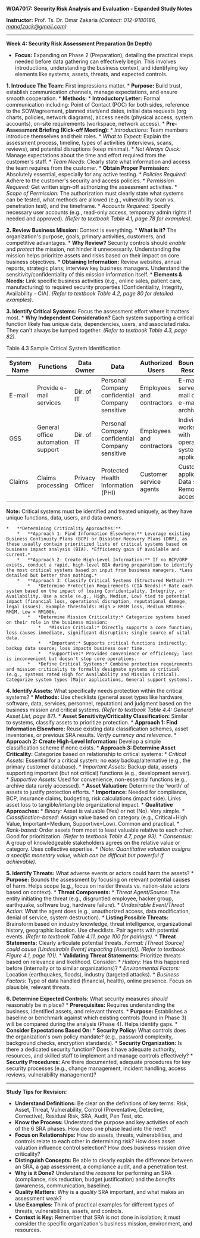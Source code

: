 **WOA7017: Security Risk Analysis and Evaluation - Expanded Study Notes**

**Instructor:** Prof. Ts. Dr. Omar Zakaria
*(Contact: 012-9180186, manafzack@gmail.com)*

---

**Week 4: Security Risk Assessment Preparation (In Depth)**

*   **Focus:** Expanding on Phase 2 (Preparation), detailing the practical steps needed before data gathering can effectively begin. This involves introductions, understanding the business context, and identifying key elements like systems, assets, threats, and expected controls.

**1. Introduce The Team:** First impressions matter.
    *   **Purpose:** Build trust, establish communication channels, manage expectations, and ensure smooth cooperation.
    *   **Methods:**
        *   **Introductory Letter:** Formal communication including: Point of Contact (POC) for both sides, reference to the SOW/agreement, planned start/end dates, initial data requests (org charts, policies, network diagrams), access needs (physical access, system accounts), on-site requirements (workspace, network access).
        *   **Pre-Assessment Briefing (Kick-off Meeting):**
            *   *Introductions:* Team members introduce themselves and their roles.
            *   *What to Expect:* Explain the assessment process, timeline, types of activities (interviews, scans, reviews), and potential disruptions (keep minimal).
            *   *Not Always Quick:* Manage expectations about the time and effort required from the customer's staff.
            *   *Team Needs:* Clearly state what information and access the team requires from the customer.
    *   **Obtain Proper Permission:** Absolutely essential, especially for any active testing.
        *   *Policies Required:* Adhere to the customer's security and access policies.
        *   *Permission Required:* Get written sign-off authorizing the assessment activities.
        *   *Scope of Permission:* The authorization must clearly state what systems can be tested, what methods are allowed (e.g., vulnerability scan vs. penetration test), and the timeframe.
        *   *Accounts Required:* Specify necessary user accounts (e.g., read-only access, temporary admin rights if needed and approved). *(Refer to textbook Table 4.1, page 78 for examples).*

**2. Review Business Mission:** Context is everything.
    *   **What is it?** The organization's purpose, goals, primary activities, customers, and competitive advantages.
    *   **Why Review?** Security controls should *enable* and *protect* the mission, not hinder it unnecessarily. Understanding the mission helps prioritize assets and risks based on their impact on core business objectives.
    *   **Obtaining Information:** Review websites, annual reports, strategic plans; interview key business managers. Understand the sensitivity/confidentiality of this mission information itself.
    *   **Elements & Needs:** Link specific business activities (e.g., online sales, patient care, manufacturing) to required security properties (Confidentiality, Integrity, Availability - CIA). *(Refer to textbook Table 4.2, page 80 for detailed examples).*

**3. Identify Critical Systems:** Focus the assessment effort where it matters most.
    *   **Why Independent Consideration?** Each system supporting a critical function likely has unique data, dependencies, users, and associated risks. They can't always be lumped together. *(Refer to textbook Table 4.3, page 82).*
  
Table 4.3  Sample Critical System Identification

| System Name | Functions                        | Data Owner     | Data                                         | Authorized Users             | Boundary of Resources                                   |
|-------------|----------------------------------|----------------|----------------------------------------------|------------------------------|---------------------------------------------------------|
| E-mail      | Provide e-mail services          | Dir. of IT     | Personal<br>Company confidential<br>Company sensitive | Employees and contractors    | E-mail server, e-mail client, e-mail archive            |
| GSS         | General office automation support| Dir. of IT     | Personal<br>Company confidential<br>Company sensitive | Employees and contractors    | Individual workstations with operating system and applications |
| Claims      | Claims processing                | Privacy Officer| Protected Health Information (PHI)           | Customer service agents       | Custom applications, Data store, Remote access          |

**Note:** Critical systems must be identified and treated uniquely, as they have unique functions, data, users, and data owners.

    *   **Determining Criticality Approaches:**
        *   **Approach 1: Find Information Elsewhere:** Leverage existing Business Continuity Plans (BCP) or Disaster Recovery Plans (DRP), as these usually contain prioritized lists of critical systems based on business impact analysis (BIA). *Efficiency gain if available and current.*
        *   **Approach 2: Create High-Level Information:** If no BCP/DRP exists, conduct a rapid, high-level BIA during preparation to identify the most critical systems based on input from business managers. *Less detailed but better than nothing.*
        *   **Approach 3: Classify Critical Systems (Structured Method):**
            *   *Determine Protection Requirements (CIA Needs):* Rate each system based on the impact of losing Confidentiality, Integrity, or Availability. Use a scale (e.g., High, Medium, Low) tied to potential impact (financial loss, operational disruption, reputational damage, legal issues). Example thresholds: High > RM1M loss, Medium RM100k-RM1M, Low < RM100k.
            *   *Determine Mission Criticality:* Categorize systems based on their role in the business mission:
                *   *Mission Critical:* Directly supports a core function; loss causes immediate, significant disruption; single source of vital data.
                *   *Important:* Supports critical functions indirectly; backup data source; loss impacts business over time.
                *   *Supportive:* Provides convenience or efficiency; loss is inconvenient but doesn't stop core operations.
            *   *Define Critical Systems:* Combine protection requirements and mission criticality to formally designate systems as critical (e.g., systems rated High for Availability and Mission Critical). Categorize system types (Major applications, General support systems).

**4. Identify Assets:** What specifically needs protection within the critical systems?
    *   **Methods:** Use checklists (general asset types like hardware, software, data, services, personnel, reputation) and judgment based on the business mission and critical systems. *(Refer to textbook Table 4.4: General Asset List, page 87).*
    *   **Asset Sensitivity/Criticality Classification:** Similar to systems, classify assets to prioritize protection.
        *   **Approach 1: Find Information Elsewhere:** Reuse existing data classification schemes, asset inventories, or previous SRA results. *Verify currency and relevance.*
        *   **Approach 2: Create High-Level Information:** Develop a simple classification scheme if none exists.
        *   **Approach 3: Determine Asset Criticality:** Categorize based on relationship to critical systems:
            *   *Critical Assets:* Essential for a critical system; no easy backup/alternative (e.g., the primary customer database).
            *   *Important Assets:* Backup data, assets supporting important (but not critical) functions (e.g., development server).
            *   *Supportive Assets:* Used for convenience, non-essential functions (e.g., archive data rarely accessed).
    *   **Asset Valuation:** Determine the 'worth' of assets to justify protection efforts.
        *   **Importance:** Needed for compliance, BCP, insurance claims, budgeting, risk calculations (impact side). Links asset loss to tangible/intangible organizational impact.
        *   **Qualitative Approaches:**
            *   *Binary:* Asset is valuable (Yes) or not (No). Very simple.
            *   *Classification-based:* Assign value based on category (e.g., Critical=High Value, Important=Medium, Supportive=Low). Common and practical.
            *   *Rank-based:* Order assets from most to least valuable relative to each other. Good for prioritization. *(Refer to textbook Table 4.7, page 93).*
            *   *Consensus:* A group of knowledgeable stakeholders agrees on the relative value or category. Uses collective expertise.
        *   *(Note: Quantitative valuation assigns a specific monetary value, which can be difficult but powerful if achievable).*

**5. Identify Threats:** What adverse events or actors could harm the assets?
    *   **Purpose:** Bounds the assessment by focusing on relevant potential causes of harm. Helps scope (e.g., focus on insider threats vs. nation-state actors based on context).
    *   **Threat Components:**
        *   *Threat Agent/Source:* The entity initiating the threat (e.g., disgruntled employee, hacker group, earthquake, software bug, hardware failure).
        *   *Undesirable Event/Threat Action:* What the agent does (e.g., unauthorized access, data modification, denial of service, system destruction).
    *   **Listing Possible Threats:** Brainstorm based on industry knowledge, threat intelligence, organizational history, geographic location. Use checklists. Pair agents with potential events. *(Refer to textbook Table 4.11, page 100 for pairings).*
    *   **Threat Statements:** Clearly articulate potential threats. *Format: [Threat Source] could cause [Undesirable Event] impacting [Asset(s)].* *(Refer to textbook Figure 4.1, page 101).*
    *   **Validating Threat Statements:** Prioritize threats based on relevance and likelihood. Consider:
        *   *History:* Has this happened before (internally or to similar organizations)?
        *   *Environmental Factors:* Location (earthquakes, floods), industry (targeted attacks).
        *   *Business Factors:* Type of data handled (financial, health), online presence. Focus on plausible, relevant threats.

**6. Determine Expected Controls:** What security measures *should* reasonably be in place?
    *   **Prerequisites:** Requires understanding the business, identified assets, and relevant threats.
    *   **Purpose:** Establishes a baseline or benchmark against which existing controls (found in Phase 3) will be compared during the analysis (Phase 4). Helps identify gaps.
    *   **Consider Expectations Based On:**
        *   **Security Policy:** What controls does the organization's own policy mandate? (e.g., password complexity, background checks, encryption standards).
        *   **Security Organization:** Is there a dedicated security function? Does it have adequate authority, resources, and skilled staff to implement and manage controls effectively?
        *   **Security Procedures:** Are there documented, adequate procedures for key security processes (e.g., change management, incident handling, access reviews, vulnerability management)?

---

**Study Tips for Revision:**

*   **Understand Definitions:** Be clear on the definitions of key terms: Risk, Asset, Threat, Vulnerability, Control (Preventative, Detective, Corrective), Residual Risk, SRA, Audit, Pen Test, etc.
*   **Know the Process:** Understand the purpose and key activities of each of the 6 SRA phases. How does one phase lead into the next?
*   **Focus on Relationships:** How do assets, threats, vulnerabilities, and controls relate to each other in determining risk? How does asset valuation influence control selection? How does business mission drive criticality?
*   **Distinguish Concepts:** Be able to clearly explain the difference between an SRA, a gap assessment, a compliance audit, and a penetration test.
*   **Why is it Done?** Understand the *reasons* for performing an SRA (compliance, risk reduction, budget justification) and the *benefits* (awareness, communication, baseline).
*   **Quality Matters:** Why is a *quality* SRA important, and what makes an assessment weak?
*   **Use Examples:** Think of practical examples for different types of threats, vulnerabilities, assets, and controls.
*   **Context is Key:** Remember that SRA is not done in isolation; it must consider the specific organization's business mission, environment, and resources.